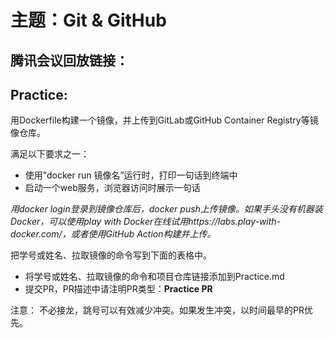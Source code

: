 # 主题：Git & GitHub

## 腾讯会议回放链接：



## Practice:
用Dockerfile构建一个镜像，并上传到GitLab或GitHub Container Registry等镜像仓库。

满足以下要求之一：

- 使用”docker run 镜像名”运行时，打印一句话到终端中
- 启动一个web服务，浏览器访问时展示一句话


*用docker login登录到镜像仓库后，docker push上传镜像。如果手头没有机器装Docker，可以使用play with Docker在线试用https://labs.play-with-docker.com/，或者使用GitHub Action构建并上传。*

把学号或姓名、拉取镜像的命令写到下面的表格中。

- 将学号或姓名、拉取镜像的命令和项目仓库链接添加到Practice.md
- 提交PR，PR描述中请注明PR类型：**Practice PR**

注意： 不必接龙，跳号可以有效减少冲突。如果发生冲突，以时间最早的PR优先。


